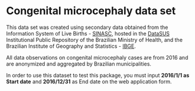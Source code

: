 # Congenital microcephaly data set

This data set was created using secondary data obtained from the Information System of Live Births - [SINASC](https://svs.aids.gov.br/daent/cgiae/sinasc/), hosted in the [DataSUS](https://datasus.saude.gov.br/servicos/) Institutional Public Repository of the Brazilian Ministry of Health, and the Brazilian Institute of Geography and Statistics - [IBGE](https://www.ibge.gov.br/).

All data observations on congenital microcephaly cases are from 2016 and are anonymized and aggregated by Brazilian municipalities.

In order to use this dataset to test this package, you must input __2016/1/1 as Start date__ and __2016/12/31__ as End date on the web application form.
